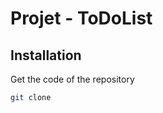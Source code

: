 Projet - ToDoList
========

## Installation

Get the code of the repository

```bash
git clone 
```


